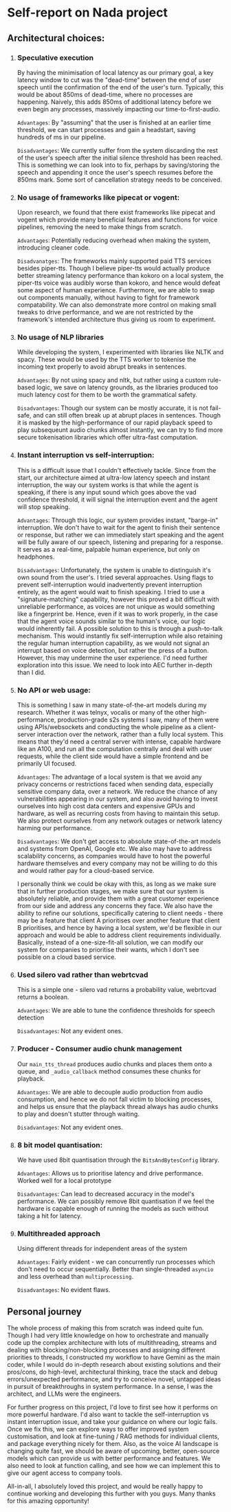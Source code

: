 # Self-report on Nada project

## Architectural choices:

1.  ### Speculative execution

    By having the minimisation of local latency as our primary goal, a key latency window to cut was the "dead-time" between the end of user speech until the confirmation of the end of the user's turn. Typically, this would be about 850ms of dead-time, where no processes are happening. Naively, this adds 850ms of additional latency before we even begin any processes, massively impacting our time-to-first-audio.

    `Advantages`: By "assuming" that the user is finished at an earlier time threshold, we can start processes and gain a headstart, saving hundreds of ms in our pipeline.

    `Disadvantages`: We currently suffer from the system discarding the rest of the user's speech after the initial silence threshold has been reached. This is something we can look into to fix, perhaps by saving/storing the speech and appending it once the user's speech resumes before the 850ms mark. Some sort of cancellation strategy needs to be conceived.

2.  ### No usage of frameworks like pipecat or vogent:

    Upon research, we found that there exist frameworks like pipecat and vogent which provide many beneficial features and functions for voice pipelines, removing the need to make things from scratch.

    `Advantages`: Potentially reducing overhead when making the system, introducing cleaner code.

    `Disadvanatges`: The frameworks mainly supported paid TTS services besides piper-tts. Though I believe piper-tts would actually produce better streaming latency performance than kokoro on a local system, the piper-tts voice was audibly worse than kokoro, and hence would defeat some aspect of human experience. Furthermore, we are able to swap out components manually, without having to fight for framework compatability. We can also demonstrate more control on making small tweaks to drive performance, and we are not restricted by the framework's intended architecture thus giving us room to experiment.

3.  ### No usage of NLP libraries

    While developing the system, I experimented with libraries like NLTK and spacy. These would be used by the TTS worker to tokenise the incoming text properly to avoid abrupt breaks in sentences.

    `Advantages`: By not using spacy and nltk, but rather using a custom rule-based logic, we save on latency grounds, as the libraries produced too much latency cost for them to be worth the grammatical safety.

    `Disadvantages`: Though our system can be mostly accurate, it is not fail-safe, and can still often break up at abrupt places in sentences. Though it is masked by the high-performance of our rapid playback speed to play subsequeunt audio chunks almost instantly, we can try to find more secure tokenisation libraries which offer ultra-fast computation.

4.  ### Instant interruption vs self-interruption:

    This is a difficult issue that I couldn't effectively tackle. Since from the start, our architecture aimed at ultra-low latency speech and instant interruption, the way our system works is that while the agent is speaking, if there is any input sound which goes above the vad confidence threshold, it will signal the interruption event and the agent will stop speaking.

    `Advantages`: Through this logic, our system provides instant, "barge-in" interruption. We don't have to wait for the agent to finish their sentence or response, but rather we can immediately start speaking and the agent will be fully aware of our speech, listening and preparing for a response. It serves as a real-time, palpable human experience, but only on headphones.

    `Disadvantages`: Unfortunately, the system is unable to distinguish it's own sound from the user's. I tried several approaches. Using flags to prevent self-interruption would inadvertently prevent interruption entirely, as the agent would wait to finish speaking. I tried to use a "signature-matching" capability, however this proved a bit difficult with unreliable performance, as voices are not unique as would something like a fingerprint be. Hence, even if it was to work properly, in the case that the agent voice sounds similar to the human's voice, our logic would inherently fail. A possible solution to this is through a push-to-talk mechanism. This would instantly fix self-interruption while also retaining the regular human interruption capability, as we would not signal an interrupt based on voice detection, but rather the press of a button. However, this may undermine the user experience. I'd need further exploration into this issue. We need to look into AEC further in-depth than I did.

5.  ### No API or web usage:

    This is something I saw in many state-of-the-art models during my research. Whether it was telnyx, vocalis or many of the other high-performance, production-grade s2s systems I saw, many of them were using APIs/websockets and conducting the whole pipeline as a client-server interaction over the network, rather than a fully local system. This means that they'd need a central server with intense, capable hardware like an A100, and run all the computation centrally and deal with user requests, while the client side would have a simple frontend and be primarily UI focused.

    `Advantages`: The advantage of a local system is that we avoid any privacy concerns or restrictions faced when sending data, especially sensitive company data, over a network. We reduce the chance of any vulnerabilities appearing in our system, and also avoid having to invest ourselves into high cost data centers and expensive GPUs and hardware, as well as recurring costs from having to maintain this setup. We also protect ourselves from any network outages or network latency harming our performance.

    `Disadvantages`: We don't get access to absolute state-of-the-art models and systems from OpenAI, Google etc. We also may have to address scalability concerns, as companies would have to host the powerful hardware themselves and every company may not be willing to do this and would rather pay for a cloud-based service.

    I personally think we could be okay with this, as long as we make sure that in further production stages, we make sure that our system is absolutely reliable, and provide them with a great customer experience from our side and address any concerns they face. We also have the ability to refine our solutions, specifically catering to client needs - there may be a feature that client A prioritises over another feature that client B prioritises, and hence by having a local system, we'd be flexible in our approach and would be able to address client requirements individually. Basically, instead of a one-size-fit-all solution, we can modify our system for companies to prioritise their wants, which I don't see possible on a cloud based service.

6.  ### Used silero vad rather than webrtcvad

    This is a simple one - silero vad returns a probability value, webrtcvad returns a boolean.

    `Advantages`: We are able to tune the confidence thresholds for speech detection

    `Disadvantages`: Not any evident ones.

7.  ### Producer - Consumer audio chunk management

    Our `main_tts_thread` produces audio chunks and places them onto a queue, and `_audio_callback` method consumes these chunks for playback.

    `Advantages`: We are able to decouple audio production from audio consumption, and hence we do not fall victim to blocking processes, and helps us ensure that the playback thread always has audio chunks to play and doesn't stutter through waiting.

    `Disadvantages`: Not any evident ones.

8.  ### 8 bit model quantisation:

    We have used 8bit quantisation through the `BitsAndBytesConfig` library.

    `Advantages`: Allows us to prioritise latency and drive performance. Worked well for a local prototype

    `Disadvantages`: Can lead to decreased accuracy in the model's performance. We can possibly remove 8bit quantisation if we feel the hardware is capable enough of running the models as such without taking a hit for latency.

9.  ### Multithreaded approach

    Using different threads for independent areas of the system

    `Advantages`: Fairly evident - we can concurrently run processes which don't need to occur sequentially. Better than single-threaded `asyncio` and less overhead than `multiprocessing`.

    `Disadvantages`: No evident flaws.

## Personal journey

The whole process of making this from scratch was indeed quite fun. Though I had very little knowledge on how to orchestrate and manually code up the complex architecture with lots of multithreading, streams and dealing with blocking/non-blocking processes and assigning different priorities to threads, I constructed my workflow to have Gemini as the main coder, while I would do in-depth research about existing solutions and their pros/cons, do high-level, architectural thinking, trace the stack and debug errors/unexpected performance, and try to conceive novel, untapped ideas in pursuit of breakthroughs in system performance. In a sense, I was the architect, and LLMs were the engineers.

For further progress on this project, I'd love to first see how it performs on more powerful hardware. I'd also want to tackle the self-interruption vs instant interruption issue, and take your guidance on where our logic fails. Once we fix this, we can explore ways to offer improved system customisation, and look at fine-tuning / RAG methods for individual clients, and package everything nicely for them. Also, as the voice AI landscape is changing quite fast, we should be aware of upcoming, better, open-source models which can provide us with better performance and features. We also need to look at function calling, and see how we can implement this to give our agent access to company tools.

All-in-all, I absolutely loved this project, and would be really happy to continue working and developing this further with you guys.
Many thanks for this amazing opportunity!
